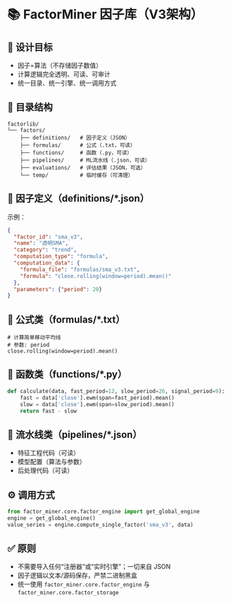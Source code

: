 # 📚 FactorMiner 因子库（V3架构）

## 🎯 设计目标
- 因子=算法（不存储因子数值）
- 计算逻辑完全透明、可读、可审计
- 统一目录、统一引擎、统一调用方式

## 📁 目录结构
```
factorlib/
└── factors/
    ├── definitions/   # 因子定义（JSON）
    ├── formulas/      # 公式（.txt，可读）
    ├── functions/     # 函数（.py，可读）
    ├── pipelines/     # ML流水线（.json，可读）
    ├── evaluations/   # 评估结果（JSON，可选）
    └── temp/          # 临时缓存（可清理）
```

## 🧠 因子定义（definitions/*.json）
示例：
```json
{
  "factor_id": "sma_v3",
  "name": "透明SMA",
  "category": "trend",
  "computation_type": "formula",
  "computation_data": {
    "formula_file": "formulas/sma_v3.txt",
    "formula": "close.rolling(window=period).mean()"
  },
  "parameters": {"period": 20}
}
```

## 🔢 公式类（formulas/*.txt）
```
# 计算简单移动平均线
# 参数: period
close.rolling(window=period).mean()
```

## 🧩 函数类（functions/*.py）
```python
def calculate(data, fast_period=12, slow_period=26, signal_period=9):
    fast = data['close'].ewm(span=fast_period).mean()
    slow = data['close'].ewm(span=slow_period).mean()
    return fast - slow
```

## 🤖 流水线类（pipelines/*.json）
- 特征工程代码（可读）
- 模型配置（算法与参数）
- 后处理代码（可读）

## ⚙️ 调用方式
```python
from factor_miner.core.factor_engine import get_global_engine
engine = get_global_engine()
value_series = engine.compute_single_factor('sma_v3', data)
```

## ✅ 原则
- 不需要导入任何“注册器”或“实时引擎”；一切来自 JSON
- 因子逻辑以文本/源码保存，严禁二进制黑盒
- 统一使用 `factor_miner.core.factor_engine` 与 `factor_miner.core.factor_storage`
